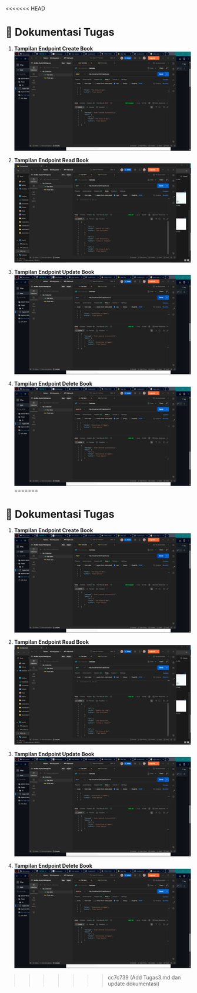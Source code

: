<<<<<<< HEAD
# 📘 Dokumentasi Tugas

1. **Tampilan Endpoint Create Book**  
   ![Screenshot 755](./Screenshot%20(755).png)

2. **Tampilan Endpoint Read Book**  
   ![Screenshot 756](./Screenshot%20(756).png)

3. **Tampilan Endpoint Update Book**  
   ![Screenshot 757](./Screenshot%20(757).png)

4. **Tampilan Endpoint Delete Book**  
   ![Screenshot 758](./Screenshot%20(758).png)
=======
# 📘 Dokumentasi Tugas

1. **Tampilan Endpoint Create Book**  
   ![Screenshot 755](./Screenshot%20(755).png)

2. **Tampilan Endpoint Read Book**  
   ![Screenshot 756](./Screenshot%20(756).png)

3. **Tampilan Endpoint Update Book**  
   ![Screenshot 757](./Screenshot%20(757).png)

4. **Tampilan Endpoint Delete Book**  
   ![Screenshot 758](./Screenshot%20(758).png)
>>>>>>> cc7c739 (Add Tugas3.md dan update dokumentasi)
